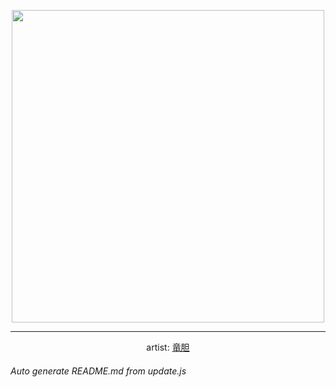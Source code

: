 
<p align="center">
  <img width="500" src="https://nekos.best/api/v2/neko/0501.png">
  <hr/>
  <center>
    artist: <a href="https://www.pixiv.net/en/artworks/91669009">竜胆</a>
  </center>
</p>


###### Auto generate README.md from update.js

